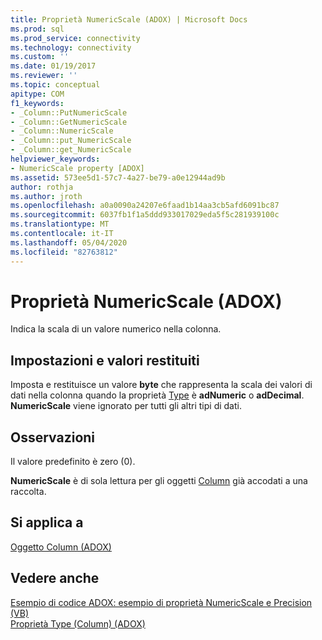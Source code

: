 ```yaml
---
title: Proprietà NumericScale (ADOX) | Microsoft Docs
ms.prod: sql
ms.prod_service: connectivity
ms.technology: connectivity
ms.custom: ''
ms.date: 01/19/2017
ms.reviewer: ''
ms.topic: conceptual
apitype: COM
f1_keywords:
- _Column::PutNumericScale
- _Column::GetNumericScale
- _Column::NumericScale
- _Column::put_NumericScale
- _Column::get_NumericScale
helpviewer_keywords:
- NumericScale property [ADOX]
ms.assetid: 573ee5d1-57c7-4a27-be79-a0e12944ad9b
author: rothja
ms.author: jroth
ms.openlocfilehash: a0a0090a24207e6faad1b14aa3cb5afd6091bc87
ms.sourcegitcommit: 6037fb1f1a5ddd933017029eda5f5c281939100c
ms.translationtype: MT
ms.contentlocale: it-IT
ms.lasthandoff: 05/04/2020
ms.locfileid: "82763812"
---
```

# <a name="numericscale-property-adox"></a>Proprietà NumericScale (ADOX)
Indica la scala di un valore numerico nella colonna.  
  
## <a name="settings-and-return-values"></a>Impostazioni e valori restituiti  
 Imposta e restituisce un valore **byte** che rappresenta la scala dei valori di dati nella colonna quando la proprietà [Type](../../../ado/reference/adox-api/type-property-column-adox.md) è **adNumeric** o **adDecimal**. **NumericScale** viene ignorato per tutti gli altri tipi di dati.  
  
## <a name="remarks"></a>Osservazioni  
 Il valore predefinito è zero (0).  
  
 **NumericScale** è di sola lettura per gli oggetti [Column](../../../ado/reference/adox-api/column-object-adox.md) già accodati a una raccolta.  
  
## <a name="applies-to"></a>Si applica a  
 [Oggetto Column (ADOX)](../../../ado/reference/adox-api/column-object-adox.md)  
  
## <a name="see-also"></a>Vedere anche  
 [Esempio di codice ADOX: esempio di proprietà NumericScale e Precision (VB)](../../../ado/reference/adox-api/adox-code-example-numericscale-and-precision-properties-example-vb.md)   
 [Proprietà Type (Column) (ADOX)](../../../ado/reference/adox-api/type-property-column-adox.md)
